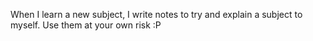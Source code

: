 When I learn a new subject, I write notes to try and explain a subject to myself. Use them at your own risk :P